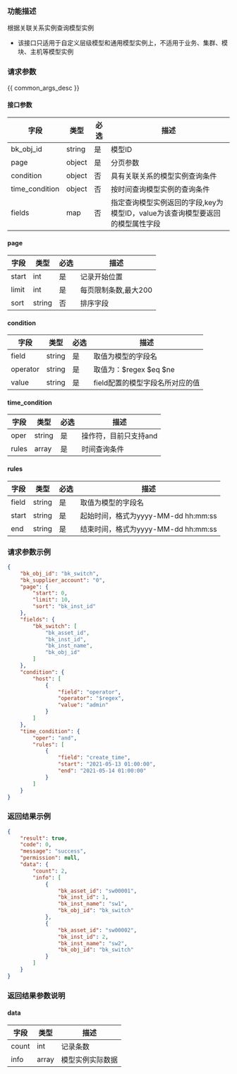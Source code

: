### 功能描述

根据关联关系实例查询模型实例

- 该接口只适用于自定义层级模型和通用模型实例上，不适用于业务、集群、模块、主机等模型实例

### 请求参数

{{ common_args_desc }}

#### 接口参数

| 字段                |  类型      | 必选   |  描述                       |
|---------------------|------------|--------|-----------------------------|
| bk_obj_id           | string     | 是     | 模型ID                      |
| page                | object     | 是     | 分页参数                    |
| condition           | object     | 否     | 具有关联关系的模型实例查询条件                    |
| time_condition      | object     | 否     | 按时间查询模型实例的查询条件 |
| fields              | map     | 否     | 指定查询模型实例返回的字段,key为模型ID，value为该查询模型要返回的模型属性字段|

#### page

| 字段      |  类型      | 必选   |  描述                |
|-----------|------------|--------|----------------------|
| start     |  int       | 是     | 记录开始位置         |
| limit     |  int       | 是     | 每页限制条数,最大200 |
| sort      |  string    | 否     | 排序字段             |

#### condition

| 字段      |  类型      | 必选   |  描述      |
|-----------|------------|--------|------------|
| field     |string      |是      | 取值为模型的字段名                                               |
| operator  |string      |是      | 取值为：$regex $eq $ne                                           |
| value     |string      |是      | field配置的模型字段名所对应的值                                  |          

#### time_condition

| 字段   | 类型   | 必选 |  描述              |
|-------|--------|-----|--------------------|
| oper  | string | 是  | 操作符，目前只支持and |
| rules | array  | 是  | 时间查询条件         |

#### rules

| 字段   | 类型   | 必选 | 描述                             |
|-------|--------|-----|----------------------------------|
| field | string | 是  | 取值为模型的字段名                  |
| start | string | 是  | 起始时间，格式为yyyy-MM-dd hh:mm:ss |
| end   | string | 是  | 结束时间，格式为yyyy-MM-dd hh:mm:ss |          


### 请求参数示例

```json
{
    "bk_obj_id": "bk_switch",
    "bk_supplier_account": "0",
    "page": {
        "start": 0,
        "limit": 10,
        "sort": "bk_inst_id"
    },
    "fields": {
        "bk_switch": [
            "bk_asset_id",
            "bk_inst_id",
            "bk_inst_name",
            "bk_obj_id"
        ]
    },
    "condition": {
        "host": [
            {
                "field": "operator",
                "operator": "$regex",
                "value": "admin"
            }
        ]
    },
    "time_condition": {
        "oper": "and",
        "rules": [
            {
                "field": "create_time",
                "start": "2021-05-13 01:00:00",
                "end": "2021-05-14 01:00:00"
            }
        ]
    }
}
```

### 返回结果示例

```json
{
    "result": true,
    "code": 0,
    "message": "success",
    "permission": null,
    "data": {
        "count": 2,
        "info": [
            {
                "bk_asset_id": "sw00001",
                "bk_inst_id": 1,
                "bk_inst_name": "sw1",
                "bk_obj_id": "bk_switch"
            },
            {
                "bk_asset_id": "sw00002",
                "bk_inst_id": 2,
                "bk_inst_name": "sw2",
                "bk_obj_id": "bk_switch"
            }
        ]
    }
}
```

### 返回结果参数说明

#### data

| 字段      | 类型      | 描述         |
|-----------|-----------|--------------|
| count     | int       | 记录条数     |
| info      | array     | 模型实例实际数据 |
